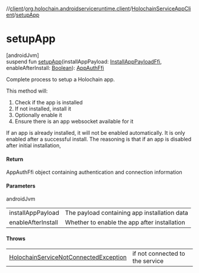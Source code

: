 //[client](../../../index.md)/[org.holochain.androidserviceruntime.client](../index.md)/[HolochainServiceAppClient](index.md)/[setupApp](setup-app.md)

# setupApp

[androidJvm]\
suspend fun [setupApp](setup-app.md)(installAppPayload: [InstallAppPayloadFfi](../-install-app-payload-ffi/index.md), enableAfterInstall: [Boolean](https://kotlinlang.org/api/core/kotlin-stdlib/kotlin/-boolean/index.html)): [AppAuthFfi](../-app-auth-ffi/index.md)

Complete process to setup a Holochain app.

This method will:

1. 
   Check if the app is installed
2. 
   If not installed, install it
3. 
   Optionally enable it
4. 
   Ensure there is an app websocket available for it

If an app is already installed, it will not be enabled automatically. It is only enabled after a successful install. The reasoning is that if an app is disabled after initial installation,

#### Return

AppAuthFfi object containing authentication and connection information

#### Parameters

androidJvm

| | |
|---|---|
| installAppPayload | The payload containing app installation data |
| enableAfterInstall | Whether to enable the app after installation |

#### Throws

| | |
|---|---|
| [HolochainServiceNotConnectedException](../-holochain-service-not-connected-exception/index.md) | if not connected to the service |